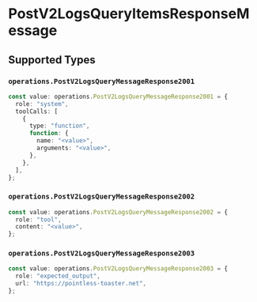 # PostV2LogsQueryItemsResponseMessage


## Supported Types

### `operations.PostV2LogsQueryMessageResponse2001`

```typescript
const value: operations.PostV2LogsQueryMessageResponse2001 = {
  role: "system",
  toolCalls: [
    {
      type: "function",
      function: {
        name: "<value>",
        arguments: "<value>",
      },
    },
  ],
};
```

### `operations.PostV2LogsQueryMessageResponse2002`

```typescript
const value: operations.PostV2LogsQueryMessageResponse2002 = {
  role: "tool",
  content: "<value>",
};
```

### `operations.PostV2LogsQueryMessageResponse2003`

```typescript
const value: operations.PostV2LogsQueryMessageResponse2003 = {
  role: "expected_output",
  url: "https://pointless-toaster.net",
};
```

